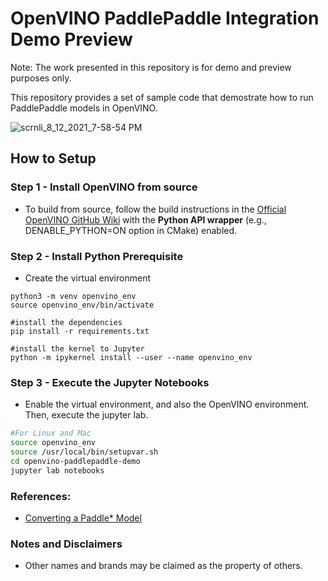 # OpenVINO PaddlePaddle Integration Demo Preview

Note: The work presented in this repository is for demo and preview purposes only. 

This repository provides a set of sample code that demostrate how to run PaddlePaddle models in OpenVINO. 

![scrnli_8_12_2021_7-58-54 PM](https://user-images.githubusercontent.com/1720147/129298808-b084d7fb-9585-404b-95f9-c4346c21da6b.png)

## How to Setup

### Step 1 - Install OpenVINO from source

- To build from source, follow the build instructions in the [Official OpenVINO GitHub Wiki](https://github.com/openvinotoolkit/openvino/wiki/BuildingCode) with the  **Python API wrapper** (e.g., DENABLE_PYTHON=ON option in CMake) enabled.

### Step 2 - Install Python Prerequisite

- Create the virtual environment
```
python3 -m venv openvino_env
source openvino_env/bin/activate

#install the dependencies
pip install -r requirements.txt

#install the kernel to Jupyter
python -m ipykernel install --user --name openvino_env

```

### Step 3 - Execute the Jupyter Notebooks

- Enable the virtual environment, and also the OpenVINO environment. Then, execute the jupyter lab.   
```sh 
#For Linux and Mac
source openvino_env
source /usr/local/bin/setupvar.sh
cd openvino-paddlepaddle-demo
jupyter lab notebooks
```

### References:
- [Converting a Paddle* Model]( https://github.com/openvinotoolkit/openvino/blob/35e6c51fc0871bade7a2c039a19d8f5af9a5ea9e/docs/MO_DG/prepare_model/convert_model/Convert_Model_From_Paddle.md)

### Notes and Disclaimers
* Other names and brands may be claimed as the property of others.
